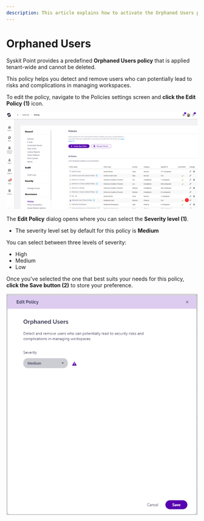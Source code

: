 ```yaml
---
description: This article explains how to activate the Orphaned Users policy. 
---
```


# Orphaned Users

Syskit Point provides a predefined **Orphaned Users policy** that is applied tenant-wide and cannot be deleted. 

This policy helps you detect and remove users who can potentially lead to risks and complications in managing workspaces. 

To edit the policy, navigate to the Policies settings screen and **click the Edit Policy (1)** icon.

![Blocked Users with Assigned Licenses - Edit Policy](../../.gitbook/assets/orphaned-users-admin-edit-policy.png)

The **Edit Policy** dialog opens where you can select the **Severity level (1)**.
  * The severity level set by default for this policy is **Medium**
  
You can select between three levels of severity: 

  * High
  * Medium
  * Low

Once you've selected the one that best suits your needs for this policy, **click the Save button (2)** to store your preference. 


![Blocked Users with Assigned Licenses - Severity](../../.gitbook/assets/orphaned-users-admin-severity.png)
